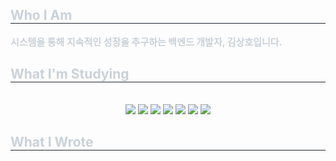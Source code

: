 <div align= "center">
    </div>
    <div style="text-align: left;"> 
    <h2 style="border-bottom: 1px solid #21262d; color: #c9d1d9;"> Who I Am</h2>  
      <div style="font-weight: 700; font-size: 15px; text-align: left; color: #c9d1d9;"> <b>시스템</b>을 통해 지속적인 성장을 추구하는 백엔드 개발자, 김상호입니다.  
      </div>
    </div>
    <div style="text-align: left;">
    <h2 style="border-bottom: 1px solid #21262d; color: #c9d1d9;"> What I'm Studying </h2> <br> 
    <div  align= "center"> 
          <img src="https://img.shields.io/badge/java-007396?style=for-the-badge&logo=OpenJDK&logoColor=white">
          <img src="https://img.shields.io/badge/Spring Boot-6DB33F?style=for-the-badge&logo=Spring Boot&logoColor=white">
          <img src="https://img.shields.io/badge/MySQL-4479A1?style=for-the-badge&logo=MySQL&logoColor=white">
          <img src="https://img.shields.io/badge/Spring Security-6DB33F?style=for-the-badge&logo=Spring Security&logoColor=white">
          <img src="https://img.shields.io/badge/Redis-DC382D?style=for-the-badge&logo=Redis&logoColor=white"> 
          <img src="https://img.shields.io/badge/docker-%230db7ed.svg?style=for-the-badge&logo=docker&logoColor=white"> 
          <img src="https://img.shields.io/badge/Amazon AWS-232F3E?style=for-the-badge&logo=Amazon AWS&logoColor=white">
    </div>
    </div>
    <div style="text-align: left;">
    <h2 style="border-bottom: 1px solid #21262d; color: #c9d1d9;"> What I Wrote </h2> <br> 
    <div align= "center"> 
      <!-- BLOG-POST-LIST:START -->
      <!-- BLOG-POST-LIST:END -->
    </div>  <br> 
  
    



<!--
**ksah3756/ksah3756** is a ✨ _special_ ✨ repository because its `README.md` (this file) appears on your GitHub profile.

Here are some ideas to get you started:

- 🔭 I’m currently working on ...
- 🌱 I’m currently learning ...
- 👯 I’m looking to collaborate on ...
- 🤔 I’m looking for help with ...
- 💬 Ask me about ...
- 📫 How to reach me: ...
- 😄 Pronouns: ...
- ⚡ Fun fact: ...
-->
